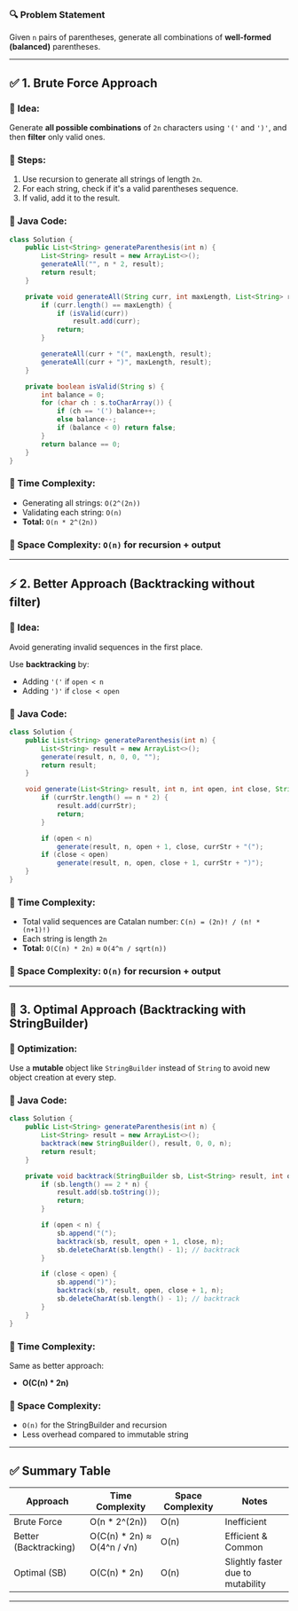 ### 🔍 **Problem Statement**

Given `n` pairs of parentheses, generate all combinations of **well-formed (balanced)** parentheses.

---

## ✅ 1. **Brute Force Approach**

### 🔸 **Idea**:

Generate **all possible combinations** of `2n` characters using `'('` and `')'`, and then **filter** only valid ones.

### 🔸 **Steps**:

1. Use recursion to generate all strings of length `2n`.
2. For each string, check if it's a valid parentheses sequence.
3. If valid, add it to the result.

### 🔸 Java Code:

```java
class Solution {
    public List<String> generateParenthesis(int n) {
        List<String> result = new ArrayList<>();
        generateAll("", n * 2, result);
        return result;
    }

    private void generateAll(String curr, int maxLength, List<String> result) {
        if (curr.length() == maxLength) {
            if (isValid(curr))
                result.add(curr);
            return;
        }

        generateAll(curr + "(", maxLength, result);
        generateAll(curr + ")", maxLength, result);
    }

    private boolean isValid(String s) {
        int balance = 0;
        for (char ch : s.toCharArray()) {
            if (ch == '(') balance++;
            else balance--;
            if (balance < 0) return false;
        }
        return balance == 0;
    }
}
```

### 🔸 Time Complexity:

* Generating all strings: `O(2^(2n))`
* Validating each string: `O(n)`
* **Total:** `O(n * 2^(2n))`

### 🔸 Space Complexity: `O(n)` for recursion + output

---

## ⚡ 2. **Better Approach (Backtracking without filter)**

### 🔸 Idea:

Avoid generating invalid sequences in the first place.

Use **backtracking** by:

* Adding `'('` if `open < n`
* Adding `')'` if `close < open`

### 🔸 Java Code:

```java
class Solution {
    public List<String> generateParenthesis(int n) {
        List<String> result = new ArrayList<>();
        generate(result, n, 0, 0, "");
        return result;
    }

    void generate(List<String> result, int n, int open, int close, String currStr) {
        if (currStr.length() == n * 2) {
            result.add(currStr);
            return;
        }

        if (open < n)
            generate(result, n, open + 1, close, currStr + "(");
        if (close < open)
            generate(result, n, open, close + 1, currStr + ")");
    }
}
```

### 🔸 Time Complexity:

* Total valid sequences are Catalan number: `C(n) = (2n)! / (n! * (n+1)!)`
* Each string is length `2n`
* **Total:** `O(C(n) * 2n)` ≈ `O(4^n / sqrt(n))`

### 🔸 Space Complexity: `O(n)` for recursion + output

---

## 🚀 3. **Optimal Approach (Backtracking with StringBuilder)**

### 🔸 Optimization:

Use a **mutable** object like `StringBuilder` instead of `String` to avoid new object creation at every step.

### 🔸 Java Code:

```java
class Solution {
    public List<String> generateParenthesis(int n) {
        List<String> result = new ArrayList<>();
        backtrack(new StringBuilder(), result, 0, 0, n);
        return result;
    }

    private void backtrack(StringBuilder sb, List<String> result, int open, int close, int n) {
        if (sb.length() == 2 * n) {
            result.add(sb.toString());
            return;
        }

        if (open < n) {
            sb.append("(");
            backtrack(sb, result, open + 1, close, n);
            sb.deleteCharAt(sb.length() - 1); // backtrack
        }

        if (close < open) {
            sb.append(")");
            backtrack(sb, result, open, close + 1, n);
            sb.deleteCharAt(sb.length() - 1); // backtrack
        }
    }
}
```

### 🔸 Time Complexity:

Same as better approach:

* **O(C(n) \* 2n)**

### 🔸 Space Complexity:

* `O(n)` for the StringBuilder and recursion
* Less overhead compared to immutable string

---

## ✅ Summary Table

| Approach              | Time Complexity             | Space Complexity | Notes                             |
| --------------------- | --------------------------- | ---------------- | --------------------------------- |
| Brute Force           | O(n \* 2^(2n))              | O(n)             | Inefficient                       |
| Better (Backtracking) | O(C(n) \* 2n) ≈ O(4^n / √n) | O(n)             | Efficient & Common                |
| Optimal (SB)          | O(C(n) \* 2n)               | O(n)             | Slightly faster due to mutability |

---

